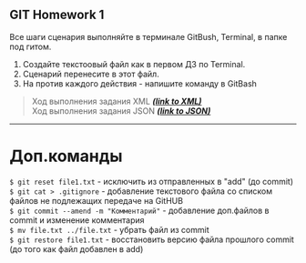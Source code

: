 ## GIT Homework 1

Все шаги сценария выполняйте в терминале GitBush, Terminal, в папке под гитом.

 1. Создайте текстоовый файл как в первом ДЗ по Terminal.
 2. Сценарий перенесите в этот файл.
 3. На против каждого действия - напишите команду в GitBash

>Ход выполнения задания XML ***[(link to XML)](https://github.com/ItGroupAlex/XML/blob/main/README.md "link")***  
>Ход выполнения задания JSON ***[(link to JSON)](https://github.com/ItGroupAlex/JSON/blob/main/README.md "link")***  


________________

# Доп.команды  

`$ git reset file1.txt` - исключить из отправленных в "add" (до commit)  
`$ git cat > .gitignore` - добавление текстового файла со списком файлов не подлежащих передаче на GitHUB  
`$ git commit --amend -m "Комментарий"` - добавление доп.файлов в commit и изменение комментария  
`$ mv file.txt ../file.txt` - убрать файл из commit  
`$ git restore file1.txt` - восстановить версию файла прошлого commit (до того как файл добавлен в add)   
